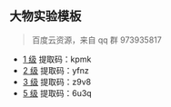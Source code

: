 ## 大物实验模板

> 百度云资源，来自 qq 群 973935817

*   [1 级](https://pan.baidu.com/s/1oRoANGJAR1VdEPBmArmX0w) 提取码：kpmk
*   [2 级](https://pan.baidu.com/s/1QZ3wyN-fC1Hr0cdGZx672A) 提取码：yfnz
*   [3 级](https://pan.baidu.com/s/1J39pLvg_r4FTsg0tgmCO4A) 提取码：z9v8
*   [5 级](https://pan.baidu.com/s/1ECwc9jSy_kODFslJaTcC-Q) 提取码：6u3q
